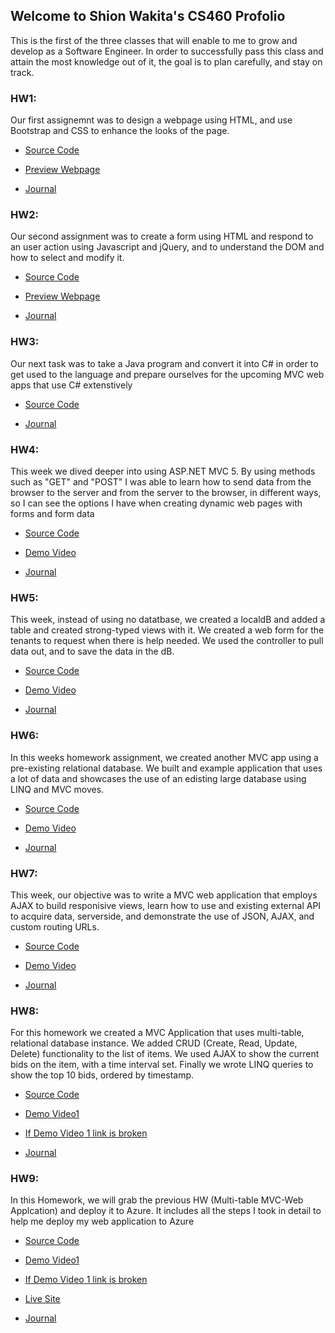 ## Welcome to Shion Wakita's CS460 Profolio

This is the first of the three classes that will enable to me to grow and develop as a Software Engineer. In order to successfully pass this class and attain the most knowledge out of it, the goal is to plan carefully, and stay on track. 



### HW1:

Our first assignemnt was to design a webpage using HTML, and use Bootstrap and CSS to enhance the looks of the page.

* [Source Code](https://github.com/swakita14/swakita14.github.io/tree/master/HW1)

* [Preview Webpage](https://swakita14.github.io/HW1/hw1.html)

* [Journal](https://swakita14.github.io/HW1/index.html)


### HW2:

Our second assignment was to create a form using HTML and respond to an user action using Javascript and jQuery, and to understand the DOM and how to select and modify it.

* [Source Code](https://github.com/swakita14/swakita14.github.io/tree/master/HW2)

* [Preview Webpage](https://swakita14.github.io/HW2/hw1.html)

* [Journal](https://swakita14.github.io/HW2/index.html)


### HW3:

Our next task was to take a Java program and convert it into C# in order to get used to the language and prepare ourselves for the upcoming MVC web apps that use C# extenstively 

* [Source Code](https://github.com/swakita14/swakita14.github.io/tree/master/HW3)

* [Journal](https://swakita14.github.io/HW3/)

### HW4:

This week we dived deeper into using ASP.NET MVC 5. By using methods such as "GET" and "POST" I was able to learn how to send data from the browser to the server and from the server to the browser, in different ways, so I can see the options I have when creating dynamic web pages with forms and form data

* [Source Code](https://github.com/swakita14/swakita14.github.io/tree/master/HW4)

* [Demo Video](https://youtu.be/WKAEgg2KWg4)

* [Journal](https://swakita14.github.io/HW4/)

### HW5:

This week, instead of using no datatbase, we created a localdB and added a table and created strong-typed views with it. We created a web form for the tenants to request when there is help needed. We used the controller to pull data out, and to save the data in the dB. 

* [Source Code](https://github.com/swakita14/swakita14.github.io/tree/master/HW5)

* [Demo Video](https://www.youtube.com/watch?v=v9qrLMEKo9g&t=20s)

* [Journal](https://swakita14.github.io/HW5/)

### HW6:

In this weeks homework assignment, we created another MVC app using a pre-existing relational database. We built and example application that uses a lot of data and showcases the use of an edisting large database using LINQ and MVC moves. 

* [Source Code](https://github.com/swakita14/swakita14.github.io/tree/master/HW6)

* [Demo Video](https://youtu.be/i8jkJDDin_c)

* [Journal](https://swakita14.github.io/HW6/)

### HW7:

This week, our objective was to write a MVC web application that employs AJAX to build responisive views, learn how to use and existing external API to acquire data, serverside, and demonstrate the use of JSON, AJAX, and custom routing URLs.


* [Source Code](https://github.com/swakita14/swakita14.github.io/tree/master/HW7)

* [Demo Video](https://www.youtube.com/watch?v=gTv8FzgwHOo&t=1s)

* [Journal](https://swakita14.github.io/HW7/)

### HW8:

For this homework we created a MVC Application that uses multi-table, relational database instance. We added CRUD (Create, Read, Update, Delete) functionality to the list of items. We used AJAX to show the current bids on the item, with a time interval set. Finally we wrote LINQ queries to show the top 10 bids, ordered by timestamp. 


* [Source Code](https://github.com/swakita14/swakita14.github.io/tree/master/HW8)

* [Demo Video1](https://www.youtube.com/watch?v=i68nfopZb_I)

* [If Demo Video 1 link is broken](https://drive.google.com/file/d/1ZOrxsmHbXGx5mhjUNeu3I3KiRL4dIktr/view?usp=sharing)

* [Journal](https://swakita14.github.io/HW8/)

### HW9:

In this Homework, we will grab the previous HW (Multi-table MVC-Web Applcation) and deploy it to Azure. It includes all the steps I took in detail to help me deploy my web application to Azure


* [Source Code](https://github.com/swakita14/swakita14.github.io/tree/master/HW9)

* [Demo Video1](https://www.youtube.com/watch?v=i68nfopZb_I)

* [If Demo Video 1 link is broken](https://drive.google.com/file/d/1ZOrxsmHbXGx5mhjUNeu3I3KiRL4dIktr/view?usp=sharing)

* [Live Site](https://cs-460-hw9.azurewebsites.net)

* [Journal](https://swakita14.github.io/HW9/)


